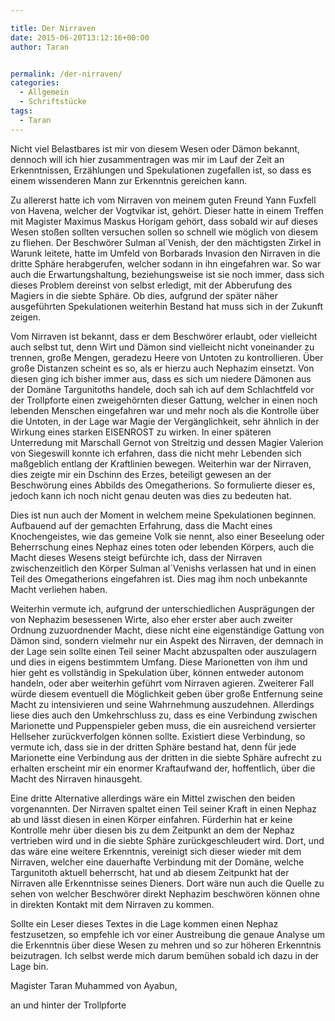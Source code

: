 ```yaml
---

title: Der Nirraven
date: 2015-06-20T13:12:16+00:00
author: Taran


permalink: /der-nirraven/
categories:
  - Allgemein
  - Schriftstücke
tags:
  - Taran
---
```

Nicht viel Belastbares ist mir von diesem Wesen oder Dämon bekannt, dennoch will ich hier zusammentragen was mir im Lauf der Zeit an Erkenntnissen, Erzählungen und Spekulationen zugefallen ist, so dass es einem wissenderen Mann zur Erkenntnis gereichen kann.<!--more-->

Zu allererst hatte ich vom Nirraven von meinem guten Freund Yann Fuxfell von Havena, welcher der Vogtvikar ist, gehört. Dieser hatte in einem Treffen mit Magister Maximus Maskus Horigam gehört, dass sobald wir auf dieses Wesen stoßen sollten versuchen sollen so schnell wie möglich von diesem zu fliehen. Der Beschwörer Sulman al´Venish, der den mächtigsten Zirkel in Warunk leitete, hatte im Umfeld von Borbarads Invasion den Nirraven in die dritte Sphäre herabgerufen, welcher sodann in ihn eingefahren war. So war auch die Erwartungshaltung, beziehungsweise ist sie noch immer, dass sich dieses Problem dereinst von selbst erledigt, mit der Abberufung des Magiers in die siebte Sphäre. Ob dies, aufgrund der später näher ausgeführten Spekulationen weiterhin Bestand hat muss sich in der Zukunft zeigen.

Vom Nirraven ist bekannt, dass er dem Beschwörer erlaubt, oder vielleicht auch selbst tut, denn Wirt und Dämon sind vielleicht nicht voneinander zu trennen, große Mengen, geradezu Heere von Untoten zu kontrollieren. Über große Distanzen scheint es so, als er hierzu auch Nephazim einsetzt. Von diesen ging ich bisher immer aus, dass es sich um niedere Dämonen aus der Domäne Targunitoths handele, doch sah ich auf dem Schlachtfeld vor der Trollpforte einen zweigehörnten dieser Gattung, welcher in einen noch lebenden Menschen eingefahren war und mehr noch als die Kontrolle über die Untoten, in der Lage war Magie der Vergänglichkeit, sehr ähnlich in der Wirkung eines starken EISENROST zu wirken. In einer späteren Unterredung mit Marschall Gernot von Streitzig und dessen Magier Valerion von Siegeswill konnte ich erfahren, dass die nicht mehr Lebenden sich maßgeblich entlang der Kraftlinien bewegen. Weiterhin war der Nirraven, dies zeigte mir ein Dschinn des Erzes, beteiligt gewesen an der Beschwörung eines Abbilds des Omegatherions. So formulierte dieser es, jedoch kann ich noch nicht genau deuten was dies zu bedeuten hat.

Dies ist nun auch der Moment in welchem meine Spekulationen beginnen. Aufbauend auf der gemachten Erfahrung, dass die Macht eines Knochengeistes, wie das gemeine Volk sie nennt, also einer Beseelung oder Beherrschung eines Nephaz eines toten oder lebenden Körpers, auch die Macht dieses Wesens steigt befürchte ich, dass der Nirraven zwischenzeitlich den Körper Sulman al´Venishs verlassen hat und in einen Teil des Omegatherions eingefahren ist. Dies mag ihm noch unbekannte Macht verliehen haben.

Weiterhin vermute ich, aufgrund der unterschiedlichen Ausprägungen der von Nephazim besessenen Wirte, also eher erster aber auch zweiter Ordnung zuzuordnender Macht, diese nicht eine eigenständige Gattung von Dämon sind, sondern vielmehr nur ein Aspekt des Nirraven, der demnach in der Lage sein sollte einen Teil seiner Macht abzuspalten oder auszulagern und dies in eigens bestimmtem Umfang. Diese Marionetten von ihm und hier geht es vollständig in Spekulation über, können entweder autonom handeln, oder aber weiterhin geführt vom Nirraven agieren. Zweiterer Fall würde diesem eventuell die Möglichkeit geben über große Entfernung seine Macht zu intensivieren und seine Wahrnehmung auszudehnen. Allerdings liese dies auch den Umkehrschluss zu, dass es eine Verbindung zwischen Marionette und Puppenspieler geben muss, die ein ausreichend versierter Hellseher zurückverfolgen können sollte. Existiert diese Verbindung, so vermute ich, dass sie in der dritten Sphäre bestand hat, denn für jede Marionette eine Verbindung aus der dritten in die siebte Sphäre aufrecht zu erhalten erscheint mir ein enormer Kraftaufwand der, hoffentlich, über die Macht des Nirraven hinausgeht.

Eine dritte Alternative allerdings wäre ein Mittel zwischen den beiden vorgenannten. Der Nirraven spaltet einen Teil seiner Kraft in einen Nephaz ab und lässt diesen in einen Körper einfahren. Fürderhin hat er keine Kontrolle mehr über diesen bis zu dem Zeitpunkt an dem der Nephaz vertrieben wird und in die siebte Sphäre zurückgeschleudert wird. Dort, und das wäre eine weitere Erkenntnis, vereinigt sich dieser wieder mit dem Nirraven, welcher eine dauerhafte Verbindung mit der Domäne, welche Targunitoth aktuell beherrscht, hat und ab diesem Zeitpunkt hat der Nirraven alle Erkenntnisse seines Dieners. Dort wäre nun auch die Quelle zu sehen von welcher Beschwörer direkt Nephazim beschwören können ohne in direkten Kontakt mit dem Nirraven zu kommen.

Sollte ein Leser dieses Textes in die Lage kommen einen Nephaz festzusetzen, so empfehle ich vor einer Austreibung die genaue Analyse um die Erkenntnis über diese Wesen zu mehren und so zur höheren Erkenntnis beizutragen. Ich selbst werde mich darum bemühen sobald ich dazu in der Lage bin.

Magister Taran Muhammed von Ayabun,

an und hinter der Trollpforte
